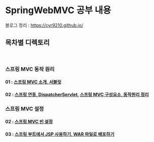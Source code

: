 # SpringWebMVC 공부 내용
블로그 정리 : https://cyr9210.github.io/
   
##  목차별 디렉토리
<br>

### 스프링 MVC 동작 원리
#### 01 : [스프링 MVC 소개, 서블릿](https://cyr9210.github.io/2019/04/23/Spring/springwebmvc01/)

#### 02 : [스프링 연동, DispatcherServlet](https://cyr9210.github.io/2019/04/25/Spring/springwebmvc02/), [스프링 MVC 구성요소, 동작원리 정리](https://cyr9210.github.io/2019/04/30/Spring/springwebmvc03/)

### 스프링 MVC 설정
#### 02 : [스프링 MVC 빈 설정](https://cyr9210.github.io/2019/05/31/Spring/springwebmvc04/)

#### 03 : [스프링 부트에서 JSP 사용하기, WAR 파일로 배포하기](https://cyr9210.github.io/2019/05/31/Spring/springwebmvc05/)



